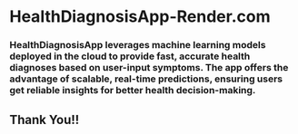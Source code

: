 # HealthDiagnosisApp-Render.com

### HealthDiagnosisApp leverages machine learning models deployed in the cloud to provide fast, accurate health diagnoses based on user-input symptoms. The app offers the advantage of scalable, real-time predictions, ensuring users get reliable insights for better health decision-making.

## Thank You!!
